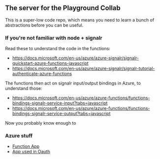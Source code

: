 ## The server for the Playground Collab

This is a super-low code repo, which means you need to learn a bunch of abstractions before you can be useful.

### If you're not familiar with node + signalr

Read these to understand the code in the functions:
 - https://docs.microsoft.com/en-us/azure/azure-signalr/signalr-quickstart-azure-functions-javascript
 - https://docs.microsoft.com/en-us/azure/azure-signalr/signalr-tutorial-authenticate-azure-functions

The functions then act on signalr input/output bindings in Azure, to understand those:
 - https://docs.microsoft.com/en-us/azure/azure-functions/functions-bindings-signalr-service-input?tabs=javascript
 - https://docs.microsoft.com/en-us/azure/azure-functions/functions-bindings-signalr-service-output?tabs=javascript

Now you probably know enough to 

### Azure stuff

- [Function App](https://ms.portal.azure.com/#@microsoft.onmicrosoft.com/resource/subscriptions/57bfeeed-c34a-4ffd-a06b-ccff27ac91b8/resourceGroups/playgroundcollab/providers/Microsoft.Web/sites/PlaygroundCollab/appServices)
- [App used in Oauth](https://ms.portal.azure.com/#blade/Microsoft_AAD_RegisteredApps/ApplicationMenuBlade/Overview/appId/f5699f1d-02fe-4a10-8ffc-efd248bf6cce/objectId/df868557-1324-4e30-9303-cee562caa6f7/isMSAApp//defaultBlade/Overview/appSignInAudience/AzureADandPersonalMicrosoftAccount/servicePrincipalCreated/true)
